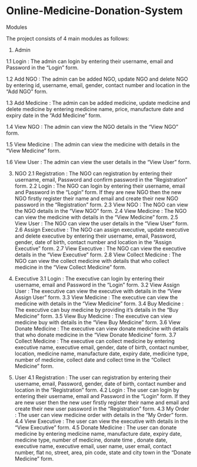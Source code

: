 # Online-Medicine-Donation-System

Modules 

The project consists of 4 main modules as follows:

1. Admin
   
 1.1 Login : The admin can login by entering their username, email and Password in the “Login” form.
 
 1.2 Add NGO : The admin can be added NGO, update NGO and delete NGO by entering id, username, email, gender, contact number and location in the “Add NGO” form.
 
 1.3 Add Medicine : The admin can be added medicine, update medicine and delete medicine by entering medicine name, price, manufacture date and expiry date in the “Add 
     Medicine” form.
     
 1.4 View NGO : The admin can view the NGO details in the “View NGO” form.
 
 1.5 View Medicine : The admin can view the medicine with details in the “View Medicine” form.
 
 1.6 View User : The admin can view the user details in the “View User” form.

3. NGO 
  2.1 Registration : The NGO can registration by entering their username, email, Password and confirm password in the “Registration” form.
  2.2 Login : The NGO can login by entering their username, email and Password in the “Login” form. If they are new NGO then the new NGO firstly register their name and 
      email and create their new NGO password in the “Registration” form.
  2.3 View NGO : The NGO can view the  NGO details in the “View NGO” form.
  2.4 View Medicine : The NGO can view the medicine with details in the “View Medicine” form.
  2.5 View User : The NGO can view the user details in the “View User” form.
  2.6 Assign Executive : The NGO can assign executive, update executive and delete executive by entering their username, email, Password, gender, date of birth, contact 
      number and location in the “Assign Executive” form.
  2.7 View Executive : The NGO can view the executive details in the “View Executive” form.
  2.8 View Collect Medicine : The NGO can view the collect medicine with details that who collect medicine in the “View Collect Medicine” form.

4. Executive 
  3.1 Login : The executive can login by entering their username, email and Password in the “Login” form.
  3.2 View Assign User : The executive can view the executive with details in the “View 
      Assign User” form.
  3.3 View Medicine : The executive can view the medicine with details in the “View Medicine” form.
  3.4 Buy Medicine : The executive can buy medicine by providing it’s details in the “Buy Medicine” form.
  3.5 View Buy Medicine : The executive can view medicine buy with details in the “View Buy Medicine” form.
  3.6 View Donate Medicine : The executive can view donate medicine with details that who  donate medicine in the “View Donate Medicine” form.
  3.7 Collect Medicine : The executive can collect medicine by entering executive name, executive email, gender, date of birth, contact number, location, medicine name, 
      manufacture date, expiry date, medicine type, number of medicine, collect date and collect time in the “Collect Medicine” form.

5. User 
  4.1 Registration : The user can registration by entering their username, email, Password, gender, date of birth, contact number  and location in the “Registration” form.
  4.2 Login : The user can login by entering their username, email and Password in the “Login” form. If they are new user then the new user firstly register their name and 
      email and create their new user password in the “Registration” form.
  4.3 My Order : The user can view medicine order with details in the “My Order” form.
	4.4 View Executive : The user can view the executive with details in the “View Executive” form.
  4.5 Donate Medicine : The user can donate medicine by entering medicine name, manufacture date, expiry date, medicine type, number of medicine, donate time , donate date, 
      executive name, executive email, user name, user email, contact number, flat no, street, area, pin code, state and city town  in the “Donate Medicine” form.


